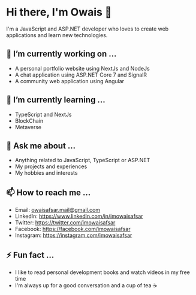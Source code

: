 # Hi there, I'm Owais 👋

I'm a JavaScript and ASP.NET developer who loves to create web applications and learn new technologies.

## 🔭 I’m currently working on ...

- A personal portfolio website using NextJs and NodeJs
- A chat application using ASP.NET Core 7 and SignalR
- A community web application using Angular

## 🌱 I’m currently learning ...

- TypeScript and NextJs
- BlockChain
- Metaverse

## 💬 Ask me about ...

- Anything related to JavaScript, TypeScript or ASP.NET
- My projects and experiences
- My hobbies and interests

## 📫 How to reach me ...

- Email: owaisafsar.mail@gmail.com
- LinkedIn: https://www.linkedin.com/in/imowaisafsar
- Twitter: https://twitter.com/imowaisafsar
- Facebook: https://facebook.com/imowaisafsar
- Instagram: https://instagram.com/imowaisafsar

## ⚡ Fun fact ...

- I like to read personal development books and watch videos in my free time
- I'm always up for a good conversation and a cup of tea ☕
